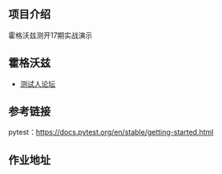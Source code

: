 ## 项目介绍
霍格沃兹测开17期实战演示

## 霍格沃兹
- [测试人论坛](https://ceshiren.com/)

## 参考链接
pytest：https://docs.pytest.org/en/stable/getting-started.html

## 作业地址
